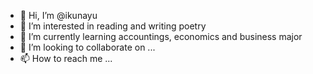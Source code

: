 - 👋 Hi, I’m @ikunayu
- 👀 I’m interested in reading and writing poetry
- 🌱 I’m currently learning accountings, economics and business major
- 💞️ I’m looking to collaborate on ...
- 📫 How to reach me ...

<!---
ikunayu/ikunayu is a ✨ special ✨ repository because its `README.md` (this file) appears on your GitHub profile.
You can click the Preview link to take a look at your changes.
--->
